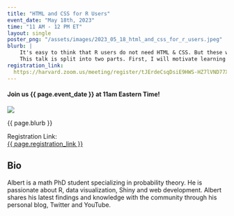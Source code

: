 ```yaml
---
title: "HTML and CSS for R Users"
event_date: "May 18th, 2023"
time: "11 AM - 12 PM ET"
layout: single
poster_png: "/assets/images/2023_05_18_html_and_css_for_r_users.jpeg"
blurb: |
    It's easy to think that R users do not need HTML & CSS. But these web languages are everywhere, even in R. Knowing just a bit of HTML & CSS can unlock the full potential of popular R tools like {gt}, {ggtext}, {shiny}, and Quarto. <br><br>
    This talk is split into two parts. First, I will motivate learning HTML & CSS for R users through various examples. Second, I will show you the necessary basics to get you started on your HTML & CSS journey.
registration_link: 
  https://harvard.zoom.us/meeting/register/tJErdeCsqDsiE9HWS-HZ7lVND77XLq59MR_3
---
```


#### Join us {{ page.event_date }} at 11am Eastern Time!

<a href="{{ page.registration_link }}"><img src="{{ page.poster_png }}"></a>

<p>{{ page.blurb }}</p>

Registration Link: <br>
<a href="{{ page.registration_link }}">
{{ page.registration_link }}
</a>

## Bio 

Albert is a math PhD student specializing in probability theory. He is
passionate about R, data visualization, Shiny and web development. Albert
shares his latest findings and knowledge with the community through his
personal blog, Twitter and YouTube.

